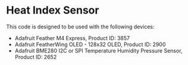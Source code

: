 # Heat Index Sensor

This code is designed to be used with the following devices:

* Adafruit Feather M4 Express, Product ID: 3857
* Adafruit FeatherWing OLED - 128x32 OLED, Product ID: 2900
* Adafruit BME280 I2C or SPI Temperature Humidity Pressure Sensor, Product ID: 2652
